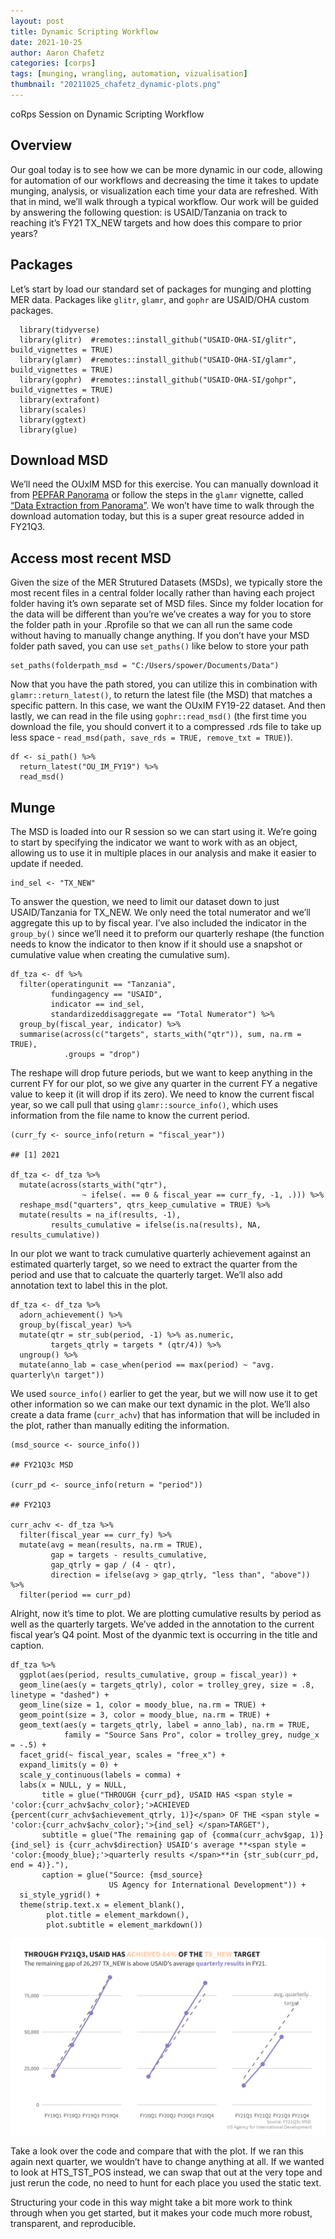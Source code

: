 ```yaml
---
layout: post
title: Dynamic Scripting Workflow
date: 2021-10-25
author: Aaron Chafetz
categories: [corps]
tags: [munging, wrangling, automation, vizualisation]
thumbnail: "20211025_chafetz_dynamic-plots.png"
---
```


coRps Session on Dynamic Scripting Workflow

## Overview

Our goal today is to see how we can be more dynamic in our code,
allowing for automation of our workflows and decreasing the time it
takes to update munging, analysis, or visualization each time your data
are refreshed. With that in mind, we’ll walk through a typical workflow.
Our work will be guided by answering the following question: is
USAID/Tanzania on track to reaching it’s FY21 TX_NEW targets and how
does this compare to prior years?

## Packages

Let’s start by load our standard set of packages for munging and
plotting MER data. Packages like `glitr`, `glamr`, and `gophr` are
USAID/OHA custom packages.

      library(tidyverse)
      library(glitr)  #remotes::install_github("USAID-OHA-SI/glitr", build_vignettes = TRUE)
      library(glamr)  #remotes::install_github("USAID-OHA-SI/glamr", build_vignettes = TRUE)
      library(gophr)  #remotes::install_github("USAID-OHA-SI/gohpr", build_vignettes = TRUE)
      library(extrafont)
      library(scales)
      library(ggtext)
      library(glue)

## Download MSD

We’ll need the OUxIM MSD for this exercise. You can manually download it
from [PEPFAR Panorama](https://www.pepfar-panorama.org/) or follow the
steps in the `glamr` vignette, called [“Data Extraction from
Panorama”](https://usaid-oha-si.github.io/glamr/articles/data-extraction-from-panorama.html).
We won’t have time to walk through the download automation today, but
this is a super great resource added in FY21Q3.

## Access most recent MSD

Given the size of the MER Strutured Datasets (MSDs), we typically store
the most recent files in a central folder locally rather than having
each project folder having it’s own separate set of MSD files. Since my
folder location for the data will be different than you’re we’ve creates
a way for you to store the folder path in your .Rprofile so that we can
all run the same code without having to manually change anything. If you
don’t have your MSD folder path saved, you can use `set_paths()` like
below to store your path

    set_paths(folderpath_msd = "C:/Users/spower/Documents/Data")

Now that you have the path stored, you can utilize this in combination
with `glamr::return_latest()`, to return the latest file (the MSD) that
matches a specific pattern. In this case, we want the OUxIM FY19-22
dataset. And then lastly, we can read in the file using
`gophr::read_msd()` (the first time you download the file, you should
convert it to a compressed .rds file to take up less space -
`read_msd(path, save_rds = TRUE, remove_txt = TRUE)`).

    df <- si_path() %>% 
      return_latest("OU_IM_FY19") %>% 
      read_msd()   

## Munge

The MSD is loaded into our R session so we can start using it. We’re
going to start by specifying the indicator we want to work with as an
object, allowing us to use it in multiple places in our analysis and
make it easier to update if needed.

    ind_sel <- "TX_NEW" 

To answer the question, we need to limit our dataset down to just
USAID/Tanzania for TX\_NEW. We only need the total numerator and we’ll
aggregate this up to by fiscal year. I’ve also included the indicator in
the `group_by()` since we’ll need it to preform our quarterly reshape
(the function needs to know the indicator to then know if it should use
a snapshot or cumulative value when creating the cumulative sum).

    df_tza <- df %>% 
      filter(operatingunit == "Tanzania",
             fundingagency == "USAID",
             indicator == ind_sel,
             standardizeddisaggregate == "Total Numerator") %>% 
      group_by(fiscal_year, indicator) %>% 
      summarise(across(c("targets", starts_with("qtr")), sum, na.rm = TRUE),
                .groups = "drop")

The reshape will drop future periods, but we want to keep anything in
the current FY for our plot, so we give any quarter in the current FY a
negative value to keep it (it will drop if its zero). We need to know
the current fiscal year, so we call pull that using
`glamr::source_info()`, which uses information from the file name to
know the current period.

    (curr_fy <- source_info(return = "fiscal_year"))

    ## [1] 2021

    df_tza <- df_tza %>%
      mutate(across(starts_with("qtr"), 
                    ~ ifelse(. == 0 & fiscal_year == curr_fy, -1, .))) %>% 
      reshape_msd("quarters", qtrs_keep_cumulative = TRUE) %>% 
      mutate(results = na_if(results, -1),
             results_cumulative = ifelse(is.na(results), NA, results_cumulative))

In our plot we want to track cumulative quarterly achievement against an
estimated quarterly target, so we need to extract the quarter from the
period and use that to calcuate the quarterly target. We’ll also add
annotation text to label this in the plot.

    df_tza <- df_tza %>% 
      adorn_achievement() %>% 
      group_by(fiscal_year) %>% 
      mutate(qtr = str_sub(period, -1) %>% as.numeric,
             targets_qtrly = targets * (qtr/4)) %>% 
      ungroup() %>% 
      mutate(anno_lab = case_when(period == max(period) ~ "avg. quarterly\n target"))

We used `source_info()` earlier to get the year, but we will now use it
to get other information so we can make our text dynamic in the plot.
We’ll also create a data frame (`curr_achv`) that has information that
will be included in the plot, rather than manually editing the
information.

    (msd_source <- source_info())

    ## FY21Q3c MSD

    (curr_pd <- source_info(return = "period"))

    ## FY21Q3

    curr_achv <- df_tza %>% 
      filter(fiscal_year == curr_fy) %>% 
      mutate(avg = mean(results, na.rm = TRUE),
             gap = targets - results_cumulative,
             gap_qtrly = gap / (4 - qtr),
             direction = ifelse(avg > gap_qtrly, "less than", "above")) %>% 
      filter(period == curr_pd)

Alright, now it’s time to plot. We are plotting cumulative results by
period as well as the quarterly targets. We’ve added in the annotation
to the current fiscal year’s Q4 point. Most of the dyanmic text is
occurring in the title and caption.

    df_tza %>% 
      ggplot(aes(period, results_cumulative, group = fiscal_year)) +
      geom_line(aes(y = targets_qtrly), color = trolley_grey, size = .8, linetype = "dashed") +
      geom_line(size = 1, color = moody_blue, na.rm = TRUE) +
      geom_point(size = 3, color = moody_blue, na.rm = TRUE) +
      geom_text(aes(y = targets_qtrly, label = anno_lab), na.rm = TRUE,
                family = "Source Sans Pro", color = trolley_grey, nudge_x = -.5) +
      facet_grid(~ fiscal_year, scales = "free_x") +
      expand_limits(y = 0) +
      scale_y_continuous(labels = comma) +
      labs(x = NULL, y = NULL,
           title = glue("THROUGH {curr_pd}, USAID HAS <span style = 'color:{curr_achv$achv_color};'>ACHIEVED {percent(curr_achv$achievement_qtrly, 1)}</span> OF THE <span style = 'color:{curr_achv$achv_color};'>{ind_sel} </span>TARGET"),
           subtitle = glue("The remaining gap of {comma(curr_achv$gap, 1)} {ind_sel} is {curr_achv$direction} USAID's average **<span style = 'color:{moody_blue};'>quarterly results </span>**in {str_sub(curr_pd, end = 4)}."),
           caption = glue("Source: {msd_source} 
                          US Agency for International Development")) +
      si_style_ygrid() +
      theme(strip.text.x = element_blank(),
            plot.title = element_markdown(),
            plot.subtitle = element_markdown())

![](/assets/img/posts/20211025_chafetz_dynamic-plots.png)

Take a look over the code and compare that with the plot. If we ran this
again next quarter, we wouldn’t have to change anything at all. If we
wanted to look at HTS_TST_POS instead, we can swap that out at the
very tope and just rerun the code, no need to hunt for each place you
used the static text.

Structuring your code in this way might take a bit more work to think
through when you get started, but it makes your code much more robust,
transparent, and reproducible.
